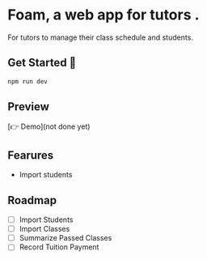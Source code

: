 # Foam, a web app for tutors .

For tutors to manage their class schedule and students.

Get Started 🚀
--- 
```bash
npm run dev
```

Preview
---
[👉 Demo](not done yet)

Fearures
---
* Import students


Roadmap
---
- [ ] Import Students
- [ ] Import Classes
- [ ] Summarize Passed Classes
- [ ] Record Tuition Payment
